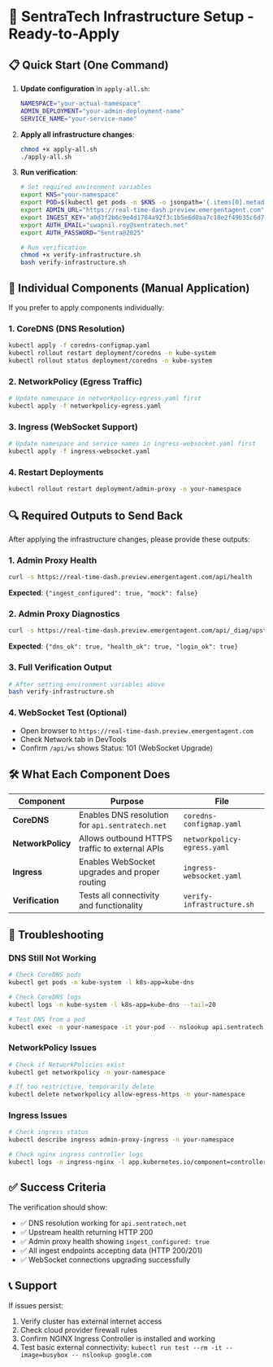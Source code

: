 # 🚀 SentraTech Infrastructure Setup - Ready-to-Apply

## 📋 **Quick Start (One Command)**

1. **Update configuration** in `apply-all.sh`:
   ```bash
   NAMESPACE="your-actual-namespace"
   ADMIN_DEPLOYMENT="your-admin-deployment-name"  
   SERVICE_NAME="your-service-name"
   ```

2. **Apply all infrastructure changes**:
   ```bash
   chmod +x apply-all.sh
   ./apply-all.sh
   ```

3. **Run verification**:
   ```bash
   # Set required environment variables
   export KNS="your-namespace"
   export POD=$(kubectl get pods -n $KNS -o jsonpath='{.items[0].metadata.name}')
   export ADMIN_URL="https://real-time-dash.preview.emergentagent.com"
   export INGEST_KEY="a0d3f2b6c9e4d1784a92f3c1b5e6d0aa7c18e2f49b35c6d7e8f0a1b2c3d4e5f6"
   export AUTH_EMAIL="swapnil.roy@sentratech.net"
   export AUTH_PASSWORD="Sentra@2025"
   
   # Run verification
   chmod +x verify-infrastructure.sh
   bash verify-infrastructure.sh
   ```

## 📄 **Individual Components (Manual Application)**

If you prefer to apply components individually:

### **1. CoreDNS (DNS Resolution)**
```bash
kubectl apply -f coredns-configmap.yaml
kubectl rollout restart deployment/coredns -n kube-system
kubectl rollout status deployment/coredns -n kube-system
```

### **2. NetworkPolicy (Egress Traffic)**
```bash
# Update namespace in networkpolicy-egress.yaml first
kubectl apply -f networkpolicy-egress.yaml
```

### **3. Ingress (WebSocket Support)**
```bash
# Update namespace and service names in ingress-websocket.yaml first
kubectl apply -f ingress-websocket.yaml
```

### **4. Restart Deployments**
```bash
kubectl rollout restart deployment/admin-proxy -n your-namespace
```

## 🔍 **Required Outputs to Send Back**

After applying the infrastructure changes, please provide these outputs:

### **1. Admin Proxy Health**
```bash
curl -s https://real-time-dash.preview.emergentagent.com/api/health
```
**Expected**: `{"ingest_configured": true, "mock": false}`

### **2. Admin Proxy Diagnostics**  
```bash
curl -s https://real-time-dash.preview.emergentagent.com/api/_diag/upstream
```
**Expected**: `{"dns_ok": true, "health_ok": true, "login_ok": true}`

### **3. Full Verification Output**
```bash
# After setting environment variables above
bash verify-infrastructure.sh
```

### **4. WebSocket Test (Optional)**
- Open browser to `https://real-time-dash.preview.emergentagent.com`
- Check Network tab in DevTools
- Confirm `/api/ws` shows Status: 101 (WebSocket Upgrade)

## 🛠️ **What Each Component Does**

| Component | Purpose | File |
|-----------|---------|------|
| **CoreDNS** | Enables DNS resolution for `api.sentratech.net` | `coredns-configmap.yaml` |
| **NetworkPolicy** | Allows outbound HTTPS traffic to external APIs | `networkpolicy-egress.yaml` |  
| **Ingress** | Enables WebSocket upgrades and proper routing | `ingress-websocket.yaml` |
| **Verification** | Tests all connectivity and functionality | `verify-infrastructure.sh` |

## 🚨 **Troubleshooting**

### **DNS Still Not Working**
```bash
# Check CoreDNS pods
kubectl get pods -n kube-system -l k8s-app=kube-dns

# Check CoreDNS logs  
kubectl logs -n kube-system -l k8s-app=kube-dns --tail=20

# Test DNS from a pod
kubectl exec -n your-namespace -it your-pod -- nslookup api.sentratech.net
```

### **NetworkPolicy Issues**
```bash
# Check if NetworkPolicies exist
kubectl get networkpolicy -n your-namespace

# If too restrictive, temporarily delete
kubectl delete networkpolicy allow-egress-https -n your-namespace
```

### **Ingress Issues**
```bash
# Check ingress status
kubectl describe ingress admin-proxy-ingress -n your-namespace

# Check nginx ingress controller logs
kubectl logs -n ingress-nginx -l app.kubernetes.io/component=controller --tail=20
```

## ✅ **Success Criteria**

The verification should show:
- ✅ DNS resolution working for `api.sentratech.net`
- ✅ Upstream health returning HTTP 200
- ✅ Admin proxy health showing `ingest_configured: true`
- ✅ All ingest endpoints accepting data (HTTP 200/201)
- ✅ WebSocket connections upgrading successfully

## 📞 **Support**

If issues persist:
1. Verify cluster has external internet access
2. Check cloud provider firewall rules
3. Confirm NGINX Ingress Controller is installed and working
4. Test basic external connectivity: `kubectl run test --rm -it --image=busybox -- nslookup google.com`